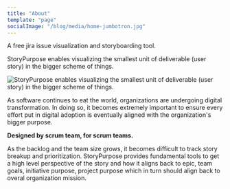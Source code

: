 ```yaml
---
title: "About"
template: "page"
socialImage: "/blog/media/home-jumbotron.jpg"
---
```


A free jira issue visualization and storyboarding tool.

StoryPurpose enables visualizing the smallest unit of deliverable (user story) in the bigger scheme of things.

![StoryPurpose enables visualizing the smallest unit of deliverable (user story) in the bigger scheme of things.](/blog/media/home-jumbotron.jpg)


As software continues to eat the world, organizations are undergoing digital transformation. In doing so, it becomes extremely important to ensure every effort put in digital adoption is eventually aligned with the organization's bigger purpose.


__Designed by scrum team, for scrum teams.__

As the backlog and the team size grows, it becomes difficult to track story breakup and prioritization. StoryPurpose provides fundamental tools to get a high level perspective of the story and how it aligns back to epic, team goals, initiative purpose, project purpose which in turn should align back to overal organization mission.

